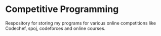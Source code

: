 # Competitive Programming

Respository for storing my programs for various online competitions like Codechef, spoj, codeforces and online courses.
